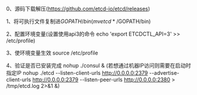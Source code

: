 0、源码下载解压(https://github.com/etcd-io/etcd/releases)

1、将可执行文件复制进$GOPATH/bin(mv etcd* /$GOPATH/bin)

2、配置环境变量(设置使用api3的命令 echo 'export ETCDCTL_API=3' >> /etc/profile)

3、使环境变量生效 source /etc/profile

4、验证是否已安装完成 nohup ./consul &
(若想通过机器IP访问则需要在启动时指定IP nohup ./etcd --listen-client-urls http://0.0.0.0:2379 
--advertise-client-urls http://0.0.0.0:2379 --listen-peer-urls http://0.0.0.0:2380 > /tmp/etcd.log 2>&1 &)
